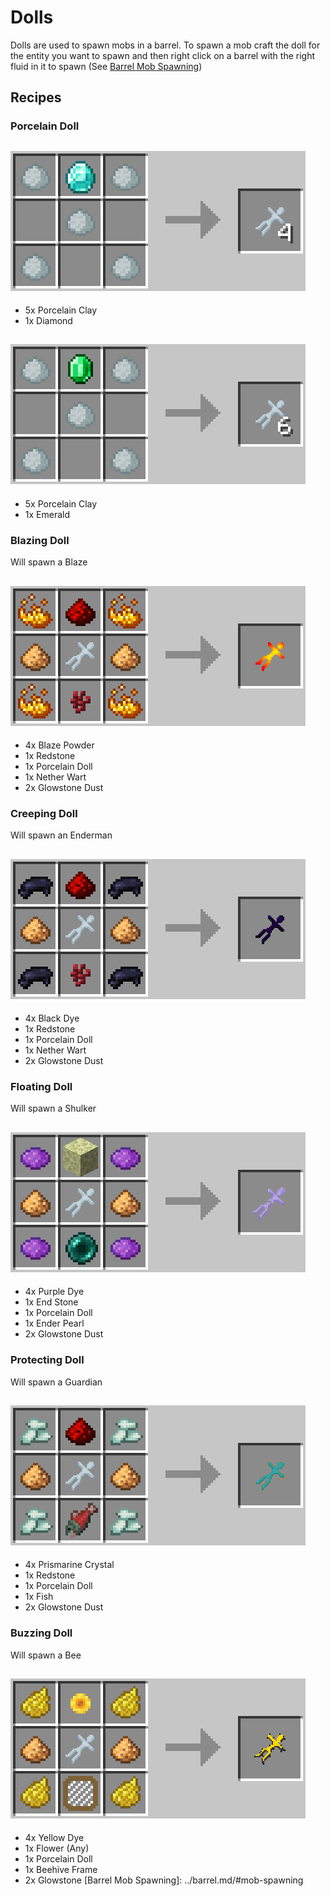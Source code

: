 Dolls
=====
Dolls are used to spawn mobs in a barrel. To spawn a mob craft the doll for the entity you want to spawn and then right click on a barrel with the right fluid in it to spawn (See [Barrel Mob Spawning](../barrel/#mob-spawning))

Recipes
-------
### Porcelain Doll
![](images/recipes/doll_x4.png)
---
- 5x Porcelain Clay
- 1x Diamond

![](images/recipes/doll_x6.png)
---
- 5x Porcelain Clay
- 1x Emerald

### Blazing Doll
Will spawn a Blaze

![](images/recipes/doll_blaze.png)
---
- 4x Blaze Powder
- 1x Redstone
- 1x Porcelain Doll
- 1x Nether Wart
- 2x Glowstone Dust

### Creeping Doll
Will spawn an Enderman

![](images/recipes/doll_enderman.png)
---
- 4x Black Dye
- 1x Redstone
- 1x Porcelain Doll
- 1x Nether Wart
- 2x Glowstone Dust

### Floating Doll
Will spawn a Shulker

![](images/recipes/doll_shulker.png)
---
- 4x Purple Dye
- 1x End Stone
- 1x Porcelain Doll
- 1x Ender Pearl
- 2x Glowstone Dust

### Protecting Doll
Will spawn a Guardian

![](images/recipes/doll_guardian.png)
---
- 4x Prismarine Crystal
- 1x Redstone
- 1x Porcelain Doll
- 1x Fish
- 2x Glowstone Dust

### Buzzing Doll
Will spawn a Bee

![](images/recipes/doll_bee.png)
---
- 4x Yellow Dye
- 1x Flower (Any)
- 1x Porcelain Doll
- 1x Beehive Frame
- 2x Glowstone
[Barrel Mob Spawning]: ../barrel.md/#mob-spawning